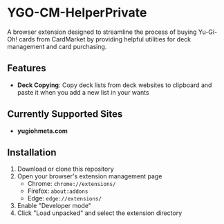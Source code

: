 # YGO-CM-HelperPrivate

A browser extension designed to streamline the process of buying Yu-Gi-Oh! cards from CardMarket by providing helpful utilities for deck management and card purchasing.

## Features

- **Deck Copying**: Copy deck lists from deck websites to clipboard and paste it when you add a new list in your wants

## Currently Supported Sites

- **yugiohmeta.com**

## Installation

1. Download or clone this repository
2. Open your browser's extension management page
   - Chrome: `chrome://extensions/`
   - Firefox: `about:addons`
   - Edge: `edge://extensions/`
3. Enable "Developer mode"
4. Click "Load unpacked" and select the extension directory
